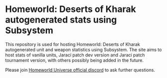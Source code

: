 # Homeworld: Deserts of Kharak autogenerated stats using Subsystem

This repository is used for hosting Homeworld: Deserts of Kharak autogenerated unit and weapon statistics using Subsystem. The site aims to host stats of vanilla units, Jaraci patch dev version and Jaraci patch tournament version, with others possibly being added in the future.

Please join [Homeworld Universe official discord](https://discord.gg/homeworld) to ask further questions.
